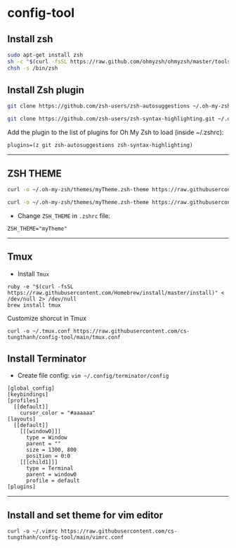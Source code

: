 # config-tool

## Install zsh 
```bash
sudo apt-get install zsh
sh -c "$(curl -fsSL https://raw.github.com/ohmyzsh/ohmyzsh/master/tools/install.sh)"
chsh -s /bin/zsh
```
## Install Zsh plugin

```bash 
git clone https://github.com/zsh-users/zsh-autosuggestions ~/.oh-my-zsh/plugins/zsh-autosuggestions

git clone https://github.com/zsh-users/zsh-syntax-highlighting.git ~/.oh-my-zsh/plugins/zsh-syntax-highlighting
```
Add the plugin to the list of plugins for Oh My Zsh to load (inside ~/.zshrc):
```
plugins=(z git zsh-autosuggestions zsh-syntax-highlighting)
```
---
## ZSH THEME
```bash 
curl -o ~/.oh-my-zsh/themes/myTheme.zsh-theme https://raw.githubusercontent.com/cs-tungthanh/config-tool/main/myTheme.zsh-theme

curl -o ~/.oh-my-zsh/themes/myTheme.zsh-theme https://raw.githubusercontent.com/cs-tungthanh/config-tool/main/git-custom-theme.zsh-theme
```

-  Change `ZSH_THEME` in `.zshrc` file:
```
ZSH_THEME="myTheme"
```

---
## Tmux
- Install `Tmux` 
```
ruby -e "$(curl -fsSL https://raw.githubusercontent.com/Homebrew/install/master/install)" < /dev/null 2> /dev/null
brew install tmux
```
Customize shorcut in Tmux
```
curl -o ~/.tmux.conf https://raw.githubusercontent.com/cs-tungthanh/config-tool/main/tmux.conf
```
## Install Terminator
- Create file config: `vim ~/.config/terminator/config`

```
[global_config]
[keybindings]
[profiles]
  [[default]]
    cursor_color = "#aaaaaa"
[layouts]
  [[default]]
    [[[window0]]]
      type = Window
      parent = ""
      size = 1300, 800
      position = 0:0
    [[[child1]]]
      type = Terminal
      parent = window0
      profile = default
[plugins]
```
---
## Install and set theme for vim editor
```
curl -o ~/.vimrc https://raw.githubusercontent.com/cs-tungthanh/config-tool/main/vimrc.conf
```

